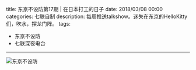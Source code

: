title: 东京不设防第17期 | 在日本打工的日子
date: 2018/03/08 00:00
categories: 七联自制
description: 每周推送talkshow。迷失在东京的HelloKitty们，吹水，摆龙门阵。
tags:
- 东京不设防
- 七联深夜电台

---

![东京不设防](http://wx4.sinaimg.cn/mw690/a9a40e85gy1frk9wjvspfj20q50zkdhq.jpg)